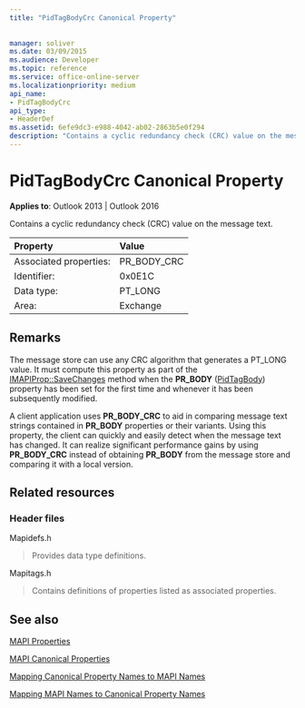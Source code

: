 ```yaml
---
title: "PidTagBodyCrc Canonical Property"
 
 
manager: soliver
ms.date: 03/09/2015
ms.audience: Developer
ms.topic: reference
ms.service: office-online-server
ms.localizationpriority: medium
api_name:
- PidTagBodyCrc
api_type:
- HeaderDef
ms.assetid: 6efe9dc3-e988-4042-ab02-2863b5e0f294
description: "Contains a cyclic redundancy check (CRC) value on the message text. The message store can use any CRC algorithm that generates a PT_LONG value."
---
```


# PidTagBodyCrc Canonical Property

  
  
**Applies to**: Outlook 2013 | Outlook 2016 
  
Contains a cyclic redundancy check (CRC) value on the message text.
  
|Property |Value |
|:-----|:-----|
|Associated properties:  <br/> |PR_BODY_CRC  <br/> |
|Identifier:  <br/> |0x0E1C  <br/> |
|Data type:  <br/> |PT_LONG  <br/> |
|Area:  <br/> |Exchange  <br/> |
   
## Remarks

The message store can use any CRC algorithm that generates a PT_LONG value. It must compute this property as part of the [IMAPIProp::SaveChanges](imapiprop-savechanges.md) method when the **PR_BODY** ([PidTagBody](pidtagbody-canonical-property.md)) property has been set for the first time and whenever it has been subsequently modified.
  
A client application uses **PR_BODY_CRC** to aid in comparing message text strings contained in **PR_BODY** properties or their variants. Using this property, the client can quickly and easily detect when the message text has changed. It can realize significant performance gains by using **PR_BODY_CRC** instead of obtaining **PR_BODY** from the message store and comparing it with a local version. 
  
## Related resources

### Header files

Mapidefs.h
  
> Provides data type definitions.
    
Mapitags.h
  
> Contains definitions of properties listed as associated properties.
    
## See also



[MAPI Properties](mapi-properties.md)
  
[MAPI Canonical Properties](mapi-canonical-properties.md)
  
[Mapping Canonical Property Names to MAPI Names](mapping-canonical-property-names-to-mapi-names.md)
  
[Mapping MAPI Names to Canonical Property Names](mapping-mapi-names-to-canonical-property-names.md)

